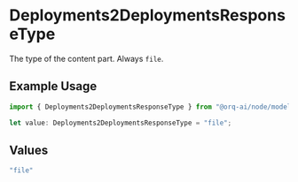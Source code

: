 # Deployments2DeploymentsResponseType

The type of the content part. Always `file`.

## Example Usage

```typescript
import { Deployments2DeploymentsResponseType } from "@orq-ai/node/models/operations";

let value: Deployments2DeploymentsResponseType = "file";
```

## Values

```typescript
"file"
```